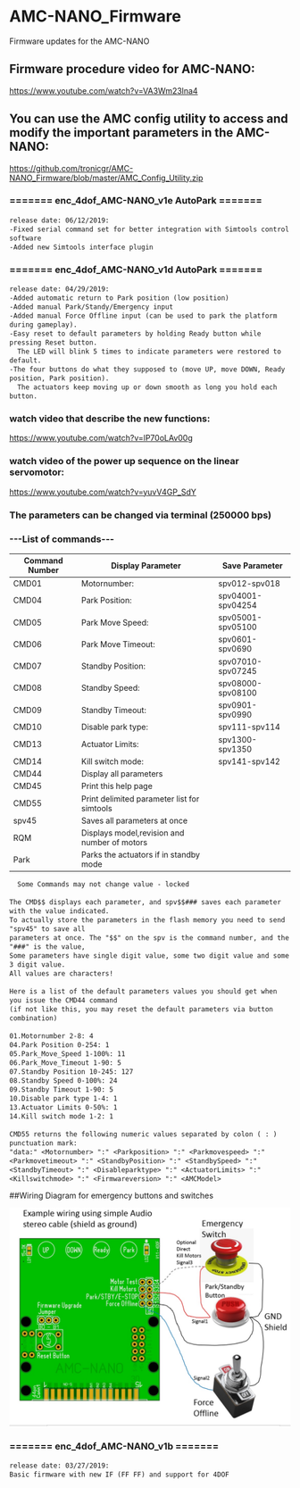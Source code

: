 # AMC-NANO_Firmware
Firmware updates for the AMC-NANO

## Firmware procedure video for AMC-NANO:
https://www.youtube.com/watch?v=VA3Wm23lna4


## You can use the AMC config utility to access and modify the important parameters in the AMC-NANO:
https://github.com/tronicgr/AMC-NANO_Firmware/blob/master/AMC_Config_Utility.zip


### ======= enc_4dof_AMC-NANO_v1e AutoPark =======
```
release date: 06/12/2019: 
-Fixed serial command set for better integration with Simtools control software
-Added new Simtools interface plugin
```

### ======= enc_4dof_AMC-NANO_v1d AutoPark =======
```
release date: 04/29/2019: 
-Added automatic return to Park position (low position)
-Added manual Park/Standy/Emergency input
-Added manual Force Offline input (can be used to park the platform during gameplay).
-Easy reset to default parameters by holding Ready button while pressing Reset button.
  The LED will blink 5 times to indicate parameters were restored to default.
-The four buttons do what they supposed to (move UP, move DOWN, Ready position, Park position).
  The actuators keep moving up or down smooth as long you hold each button.
```

### watch video that describe the new functions:
https://www.youtube.com/watch?v=lP70oLAv00g

### watch video of the power up sequence on the linear servomotor:
https://www.youtube.com/watch?v=yuvV4GP_SdY

### The parameters can be changed via terminal (250000 bps)

### ---List of commands---

Command Number | Display Parameter | Save Parameter
------------| ------------ | -------------
CMD01 |Motornumber: | spv012-spv018
CMD04 |Park Position: | spv04001-spv04254
CMD05 |Park Move Speed: | spv05001-spv05100
CMD06 |Park Move Timeout: | spv0601-spv0690
CMD07 |Standby Position: | spv07010-spv07245
CMD08 |Standby Speed: | spv08000-spv08100
CMD09 |Standby Timeout: | spv0901-spv0990
CMD10 |Disable park type: | spv111-spv114
CMD13 |Actuator Limits: | spv1300-spv1350
CMD14 |Kill switch mode: | spv141-spv142
CMD44 |Display all parameters 
CMD45 |Print this help page 
CMD55 |Print delimited parameter list for simtools
spv45 |Saves all parameters at once
RQM |  Displays model,revision and number of motors
Park | Parks the actuators if in standby mode

```
  Some Commands may not change value - locked

The CMD$$ displays each parameter, and spv$$### saves each parameter with the value indicated. 
To actually store the parameters in the flash memory you need to send "spv45" to save all 
parameters at once. The "$$" on the spv is the command number, and the "###" is the value, 
Some parameters have single digit value, some two digit value and some 3 digit value. 
All values are characters!

Here is a list of the default parameters values you should get when you issue the CMD44 command
(if not like this, you may reset the default parameters via button combination)

01.Motornumber 2-8: 4
04.Park Position 0-254: 1
05.Park_Move_Speed 1-100%: 11
06.Park_Move_Timeout 1-90: 5
07.Standby Position 10-245: 127
08.Standby Speed 0-100%: 24
09.Standby Timeout 1-90: 5
10.Disable park type 1-4: 1
13.Actuator Limits 0-50%: 1
14.Kill switch mode 1-2: 1

CMD55 returns the following numeric values separated by colon ( : ) punctuation mark:
"data:" <Motornumber> ":" <Parkposition> ":" <Parkmovespeed> ":" <Parkmovetimeout> ":" <StandbyPosition> ":" <StandbySpeed> ":"<StandbyTimeout> ":" <Disableparktype> ":" <ActuatorLimits> ":" <Killswitchmode> ":" <Firmwareversion> ":" <AMCModel>

```

##Wiring Diagram for emergency buttons and switches

![Alt Text](https://github.com/tronicgr/AMC-NANO_Firmware/blob/master/AMC-NANO%20park-standby-emergency-force-offline%20diagram.jpg)


### ======= enc_4dof_AMC-NANO_v1b =======
```
release date: 03/27/2019: 
Basic firmware with new IF (FF FF) and support for 4DOF
```


